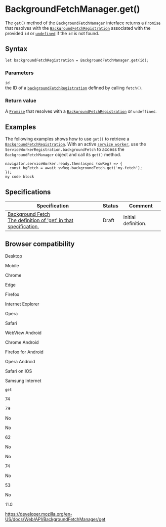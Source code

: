 # BackgroundFetchManager.get()

The `get()` method of the [`BackgroundFetchManager`](../backgroundfetchmanager) interface returns a [`Promise`](https://developer.mozilla.org/en-US/docs/Web/JavaScript/Reference/Global_Objects/Promise) that resolves with the [`BackgroundFetchRegistration`](../backgroundfetchregistration) associated with the provided `id` or [`undefined`](https://developer.mozilla.org/en-US/docs/Web/JavaScript/Reference/Global_Objects/undefined) if the `id` is not found.

## Syntax

    let backgroundFetchRegistration = BackgroundFetchManager.get(id);

### Parameters

`id`  
the ID of a [`backgroundFetchRegistration`](../backgroundfetchregistration) defined by calling <span class="page-not-created">`fetch()`</span>.

### Return value

A [`Promise`](https://developer.mozilla.org/en-US/docs/Web/JavaScript/Reference/Global_Objects/Promise) that resolves with a [`BackgroundFetchRegistration`](../backgroundfetchregistration) or <span class="page-not-created">`undeffined`</span>.

## Examples

The following examples shows how to use `get()` to retrieve a [`BackgroundFetchRegistration`](../backgroundfetchregistration). With an active [`service worker`](../serviceworker), use the <span class="page-not-created">`ServiceWorkerRegistration.backgroundFetch`</span> to access the `BackgroundFetchManager` object and call its `get()` method.

    navigator.serviceWorker.ready.then(async (swReg) => {
      const bgFetch = await swReg.backgroundFetch.get('my-fetch');
    });
    my code block

## Specifications

<table><thead><tr class="header"><th>Specification</th><th>Status</th><th>Comment</th></tr></thead><tbody><tr class="odd"><td><a href="https://wicg.github.io/background-fetch/#background-fetch-manager-get">Background Fetch<br />
<span class="small">The definition of 'get' in that specification.</span></a></td><td><span class="spec-draft">Draft</span></td><td>Initial definition.</td></tr></tbody></table>

## Browser compatibility

Desktop

Mobile

Chrome

Edge

Firefox

Internet Explorer

Opera

Safari

WebView Android

Chrome Android

Firefox for Android

Opera Android

Safari on IOS

Samsung Internet

`get`

74

79

No

No

62

No

No

74

No

53

No

11.0

<a href="https://developer.mozilla.org/en-US/docs/Web/API/BackgroundFetchManager/get" class="_attribution-link">https://developer.mozilla.org/en-US/docs/Web/API/BackgroundFetchManager/get</a>
